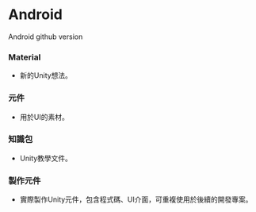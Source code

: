 # Android
Android github version

### Material
* 新的Unity想法。

### 元件
* 用於UI的素材。

### 知識包
* Unity教學文件。

### 製作元件 
* 實際製作Unity元件，包含程式碼、UI介面，可重複使用於後續的開發專案。
